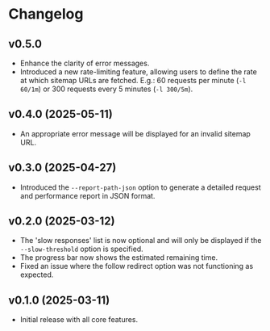# Changelog

## v0.5.0

- Enhance the clarity of error messages.
- Introduced a new rate-limiting feature, allowing users to define the rate at which
  sitemap URLs are fetched. E.g.: 60 requests per minute (`-l 60/1m`) or 300 requests
  every 5 minutes (`-l 300/5m`).

## v0.4.0 (2025-05-11)

- An appropriate error message will be displayed for an invalid sitemap URL.

## v0.3.0 (2025-04-27)

- Introduced the `--report-path-json` option to generate a detailed request and
  performance report in JSON format.

## v0.2.0 (2025-03-12)

- The 'slow responses' list is now optional and will only be displayed if the
  `--slow-threshold` option is specified.
- The progress bar now shows the estimated remaining time.
- Fixed an issue where the follow redirect option was not functioning as expected.

## v0.1.0 (2025-03-11)

- Initial release with all core features.